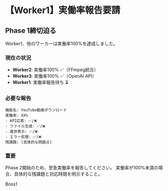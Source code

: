 # 【Worker1】実働率報告要請

## Phase 1締切迫る

Worker1、他のワーカーは実働率100%を達成しました。

### 現在の状況
- **Worker2**: 実働率100% ✅（FFmpeg統合）
- **Worker3**: 実働率100% ✅（OpenAI API）
- **Worker1**: 実働率報告待ち ⏳

### 必要な報告
```
機能名: YouTube動画ダウンロード
実働率: XX%
- API応答: ✅/❌
- ファイル生成: ✅/❌
- 進捗表示: ✅/❌
- エラー処理: ✅/❌
残課題: [具体的な問題点]
```

### 重要
Phase 2開始のため、至急実働率を報告してください。
実働率が100%未満の場合、具体的な残課題と対応時間を明示すること。

Boss1